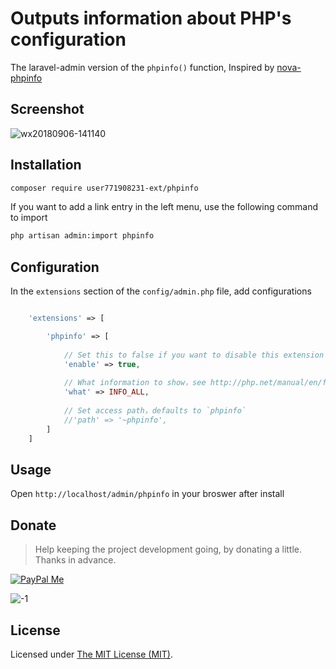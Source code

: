 Outputs information about PHP's configuration
======

The laravel-admin version of the `phpinfo()` function, Inspired by [nova-phpinfo](https://github.com/davidpiesse/nova-phpinfo)

## Screenshot

![wx20180906-141140](https://user-images.githubusercontent.com/1479100/45138456-113f8900-b1df-11e8-98f0-399cb1e2e1b2.png)

## Installation

```bash
composer require user771908231-ext/phpinfo
```

If you want to add a link entry in the left menu, use the following command to import
```bash
php artisan admin:import phpinfo
```

## Configuration

In the `extensions` section of the `config/admin.php` file, add configurations
```php

    'extensions' => [

        'phpinfo' => [
        
            // Set this to false if you want to disable this extension
            'enable' => true,
            
            // What information to show，see http://php.net/manual/en/function.phpinfo.php#refsect1-function.phpinfo-parameters
            'what' => INFO_ALL,
            
            // Set access path，defaults to `phpinfo`
            //'path' => '~phpinfo',
        ]
    ]

```

## Usage

Open `http://localhost/admin/phpinfo` in your broswer after install

## Donate

> Help keeping the project development going, by donating a little. Thanks in advance.

[![PayPal Me](https://img.shields.io/badge/Donate-PayPal-green.svg)](https://www.paypal.me/zousong)

![-1](https://cloud.githubusercontent.com/assets/1479100/23287423/45c68202-fa78-11e6-8125-3e365101a313.jpg)

License
------------
Licensed under [The MIT License (MIT)](LICENSE).
